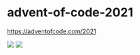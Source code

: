 # advent-of-code-2021
https://adventofcode.com/2021

![](https://img.shields.io/badge/day%20📅-6-blue)
![](https://img.shields.io/badge/stars%20⭐-12-yellow)

